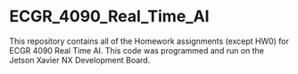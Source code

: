 # ECGR_4090_Real_Time_AI

This repository contains all of the Homework assignments (except HW0) for ECGR 4090 Real Time AI. This code was programmed and run on the Jetson Xavier NX Development Board.
